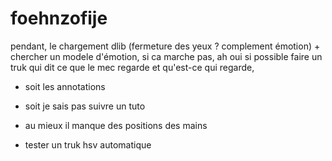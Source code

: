 # foehnzofije


pendant, le chargement dlib (fermeture des yeux ? complement émotion) + chercher un modele d'émotion, si ca marche pas, ah oui si possible faire un truk qui dit ce que le mec regarde et qu'est-ce qui regarde, 

- soit les annotations

- soit je sais pas suivre un tuto

- au mieux il manque des positions des mains

- tester un truk hsv automatique
